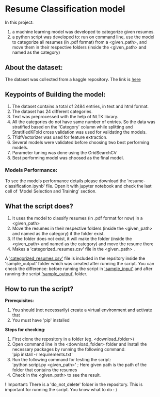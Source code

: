 # Resume Classification model
In this project:
1. a machine learning model was developed to categorize given resumes.
2. a python script was developed to: run on command line, use the model to categorize all resumes (in .pdf format) from a <given_path>, and move them in their respective folders (inside the <given_path> and named as the category)

## About the dataset:
The dataset was collected from a kaggle repository. The link is [here](https://www.kaggle.com/datasets/snehaanbhawal/resume-dataset)

## Keypoints of Building the model:
1. The dataset contains a total of 2484 entries, in text and html format.
2. The dataset has 24 different categories.
3. Text was preprocessed with the help of NLTK library.
4. All the categories do not have same number of entries. So the data was stratified based on the 'Category' column while splitting and StratifiedKFold cross validation was used for validating the models.
5. TfidfVectorizer was used for feature extraction.
6. Several models were validated before choosing two best performing models.
7. Parameter tuning was done using the GridSearchCV
8. Best performing model was choosed as the final model.

### Models Performance: 
To see the models performance details please download the 'resume-classification.ipynb' file. Open it with jupyter notebook and check the last cell of 'Model Selection and Training' section.

## What the script does?
1. It uses the model to classify resumes (in .pdf format for now) in a <given_path>
2. Move the resumes in their respective folders (inside the <given_path> and named as the category) if the folder exist.
3. If the folder does not exist, it will make the folder (inside the <given_path> and named as the category) and move the resume there
4. Makes a 'categorized_resumes.csv' file in the <given_path> .

A ['categorized_resumes.csv'](https://github.com/MdMonoar/resume-classifier/tree/main/sample_output/categorized_resumes.csv) file is included in the repsitory inside the 'sample_output' folder which was created after running the script. You can check the difference: before running the script in ['sample_input'](https://github.com/MdMonoar/resume-classifier/tree/main/sample_input) and after running the script ['sample_output'](https://github.com/MdMonoar/resume-classifier/tree/main/sample_output) folder.

## How to run the script?
**Prerequisites:**
1. You should (not necessarily) create a virtual environment and activate that
2. You must have 'pip' installed

**Steps for checking:**
1. First clone the repository in a folder (eg. <download_folder>)
2. Open command line in the <download_folder> folder and Install the necessary packages by running the following command: <br> 'pip install -r requirements.txt'
3. Run the following command for testing the script: <br> 'python script.py <given_path>' ; Here given path is the path of the folder that contains the resumes
4. Check in the <given_path> to see the result.

! Important: There is a 'do_not_delete' folder in the repository. This is important for running the script. You know what to do : )
